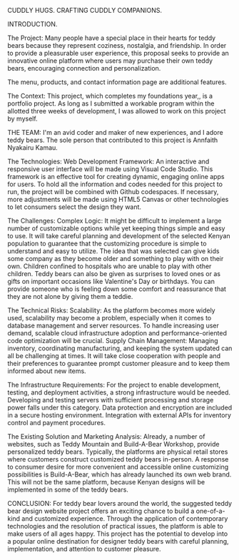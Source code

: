 CUDDLY HUGS.
CRAFTING CUDDLY COMPANIONS.

INTRODUCTION.

The Project:
Many people have a special place in their hearts for teddy bears because they represent coziness, nostalgia, and friendship. In order to provide a pleasurable user experience, this proposal seeks to provide an innovative online platform where users may purchase their own teddy bears, encouraging connection and personalization.

The menu, products, and contact information page are additional features.


The Context:
This project, which completes my foundations year,, is a portfolio project. As long as I submitted a workable program within the allotted three weeks of development, I was allowed to work on this project by myself.



THE TEAM:
I'm an avid coder and maker of new experiences, and I adore teddy bears.
The sole person that contributed to this project is Annfaith Nyakairu Kamau.


The Technologies:
Web Development Framework: An interactive and responsive user interface will be made using Visual Code Studio. This framework is an effective tool for creating dynamic, engaging online apps for users.
To hold all the information and codes needed for this project to run, the project will be combined with Github codespaces. If necessary, more adjustments will be made using HTML5 Canvas or other technologies to let consumers select the design they want.


The Challenges:
Complex Logic: It might be difficult to implement a large number of customizable options while yet keeping things simple and easy to use. It will take careful planning and development of the selected Kenyan population to guarantee that the customizing procedure is simple to understand and easy to utilize.
The idea that was selected can give kids some company as they become older and something to play with on their own. Children confined to hospitals who are unable to play with other children.
Teddy bears can also be given as surprises to loved ones or as gifts on important occasions like Valentine's Day or birthdays.
You can provide someone who is feeling down some comfort and reassurance that they are not alone by giving them a teddie. 


The Technical Risks:
Scalability: As the platform becomes more widely used, scalability may become a problem, especially when it comes to database management and server resources. To handle increasing user demand, scalable cloud infrastructure adoption and performance-oriented code optimization will be crucial.
Supply Chain Management: Managing inventory, coordinating manufacturing, and keeping the system updated can all be challenging at times. It will take close cooperation with people and their preferences to guarantee prompt customer pleasure and to keep them informed about new items.



The Infrastructure Requirements:
For the project to enable development, testing, and deployment activities, a strong infrastructure would be needed. Developing and testing servers with sufficient processing and storage power falls under this category.
Data protection and encryption are included in a secure hosting environment.
Integration with external APIs for inventory control and payment procedures.


The Existing Solution and Marketing Analysis:
Already, a number of websites, such as Teddy Mountain and Build-A-Bear Workshop, provide personalized teddy bears. Typically, the platforms are physical retail stores where customers construct customized teddy bears in-person. A response to consumer desire for more convenient and accessible online customizing possibilities is Build-A-Bear, which has already launched its own web brand. This will not be the same platform,  because Kenyan designs will be implemented in some of the teddy bears.


CONCLUSION:
For teddy bear lovers around the world, the suggested teddy bear design website project offers an exciting chance to build a one-of-a-kind and customized experience. Through the application of contemporary technologies and the resolution of practical issues, the platform is able to make users of all ages happy. This project has the potential to develop into a popular online destination for designer teddy bears with careful planning, implementation, and attention to customer pleasure. 
